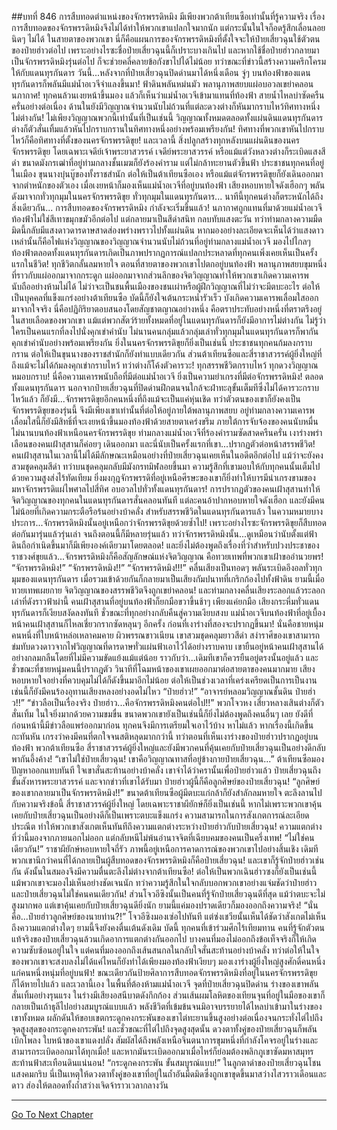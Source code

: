 ##บทที่ 846 การสืบทอดตำแหน่งของจักรพรรดิหมิง
มีเพียงพวกต้าเทียนซือเท่านั้นที่รู้ความจริง เรื่องการสืบทอดของจักรพรรดิหมิงจึงไม่ได้ทำให้พวกเขาแปลกใจมากนัก แต่กระนั้นในใจก็อดรู้สึกเลื่อนลอยนิดๆ ไม่ได้ ในสายตาของพวกเขา นี่ก็คือแผนการของจักรพรรดิหมิงที่ตั้งใจจะให้ป๋ายเสี่ยวฉุนใช้ตัวตนของป๋ายฮ่าวต่อไป
เพราะอย่างไรซะชื่อป๋ายเสี่ยวฉุนนี้ก็เปราะบางเกินไป และหากใช้ชื่อป๋ายฮ่าวกลายมาเป็นจักรพรรดิหมิงรุ่นต่อไป ก็จะช่วยคลี่คลายข้อกังขาไปได้ไม่น้อย
ทว่าขณะที่ข่าวนี้สร้างความครึกโครมให้กับแดนทุรกันดาร วันนี้...หลังจากที่ป๋ายเสี่ยวฉุนปิดด่านมาได้หนึ่งเดือน จู่ๆ บนท้องฟ้าของแดนทุรกันดารก็พลันมีแม่น้ำอเวจีจำแลงขึ้นมา!
ฟ้าดินพลันหม่นมัว พลานุภาพสยบแผ่อบอวลเขย่าคลอนนภากาศ!
ทุกคนล้วนเงยหน้าขึ้นมอง แล้วก็เห็นว่าแม่น้ำอเวจีเข้ามาแทนที่ท้องฟ้า สายน้ำไหลบ่าซัดครืนครั่นอย่างต่อเนื่อง ด้านในยังมีวิญญาณจำนวนนับไม่ถ้วนที่แต่ละดวงต่างก็หันมากราบไหว้ทิศทางหนึ่งไม่ต่างกัน!
ไม่เพียงวิญญาณพวกนี้เท่านั้นที่เป็นเช่นนี้ วิญญาณทั้งหมดตลอดทั้งแผ่นดินแดนทุรกันดารต่างก็ตัวสั่นเทิ้มแล้วหันไปกราบกรานในทิศทางหนึ่งอย่างพร้อมเพรียงกัน!
ทิศทางที่พวกเขาหันไปกราบไหว้ก็คือทิศทางที่ตั้งของนครจักรพรรดิขุย!
และเวลานี้ สิ่งปลูกสร้างทุกหลังบนแผ่นดินของนครจักรพรรดิขุย โดยเฉพาะเจดีย์เจ้าพระยาสวรรค์ เจดีย์พระยาสวรรค์ หรือแม้แต่วังหลวงต่างก็ระเบิดแสงสีดำ ขนาดมังกรเฒ่าที่อยู่ท่ามกลางชั้นเมฆก็ยังร้องคำราม แต่ไม่กล้าทะยานตัวขึ้นฟ้า
ประชาชนทุกคนที่อยู่ในเมือง ขุนนางบุ๋นบู๊ของทั้งราชสำนัก ต่อให้เป็นต้าเทียนซือเอง หรือแม้แต่จักรพรรดิขุยก็ยังเดินออกมาจากตำหนักของตัวเอง เมื่อเงยหน้าก็มองเห็นแม่น้ำอเวจีที่อยู่บนท้องฟ้า
เสียงหอบหายใจดังเฮือกๆ พลันดังมาจากทั่วทุกมุมในนครจักรพรรดิขุย ทั่วทุกมุมในแดนทุรกันดาร...
นาทีนี้ทุกคนต่างก็ตระหนักได้ถึงสิ่งเดียวกัน...
การสืบทอดของจักรพรรดิหมิง กำลังจะเริ่มขึ้นแล้ว!
นภากาศถูกแทนที่มาด้วยแม่น้ำอเวจี ท้องฟ้าไม่ใช่สีเทาขมุกขมัวอีกต่อไป แต่กลายมาเป็นสีดำสนิท กลบทับแสงตะวัน ทว่าท่ามกลางความมืดมิดนี้กลับมีแสงดาวดารดาษสาดส่องพร่างพราวไปทั้งแผ่นดิน
หากมองอย่างละเอียดจะเห็นได้ว่าแสงดาวเหล่านั้นก็คือไฟแห่งวิญญาณของวิญญาณจำนวนนับไม่ถ้วนที่อยู่ท่ามกลางแม่น้ำอเวจี มองไปไกลๆ ท้องฟ้าตลอดทั้งแดนทุรกันดารเกิดเป็นภาพปรากฏการณ์แปลกประหลาดที่ทุกคนเพิ่งเคยเห็นเป็นครั้งแรกในชีวิต!
ทุกชีวิตกลั้นลมหายใจ ตอนที่สายตาของพวกเขาไปตกอยู่บนท้องฟ้า พลานุภาพสยบขุมหนึ่งที่ราวกับแผ่ออกมาจากกระดูก แผ่ออกมาจากส่วนลึกของจิตวิญญาณทำให้พวกเขาเกิดความเคารพนับถืออย่างห้ามไม่ได้ ไม่ว่าจะเป็นชนพื้นเมืองของชนเผ่าหรือผู้ฝึกวิญญาณที่ไม่ว่าจะมีตบะอะไร ต่อให้เป็นบุคคลที่แข็งแกร่งอย่างต้าเทียนซือ บัดนี้ก็ยังใจเต้นกระหน่ำรัวเร็ว บังเกิดความเคารพเลื่อมใสออกมาจากใจจริง
นี่คือปฏิกิริยาตอบสนองโดยสัญชาตญาณอย่างหนึ่ง คือตราประทับอย่างหนึ่งที่ตราตรึงอยู่ในสายเลือดของพวกเขา แม้แต่พวกสัตว์ร้ายทั้งหมดที่อยู่ในแดนทุรกันดารก็ยังมีอาการไม่ต่างกัน
ไม่รู้ว่าใครเป็นคนแรกที่ลงไปนั่งคุกเข่าคำนับ ไม่นานคนกลุ่มแล้วกลุ่มเล่าทั่วทุกมุมในแดนทุรกันดารก็พากันคุกเข่าคำนับอย่างพร้อมเพรียงกัน ยิ่งในนครจักรพรรดิขุยก็ยิ่งเป็นเช่นนี้ ประชาชนทุกคนก้มลงกราบกราน ต่อให้เป็นขุนนางของราชสำนักก็ยังทำแบบเดียวกัน ส่วนต้าเทียนซือและสี่ราชาสวรรค์ผู้ยิ่งใหญ่ที่ถึงแม้จะไม่ได้ก้มลงคุกเข่ากราบไหว้ ทว่าต่างก็โค้งตัวคารวะ!
ทุกสรรพชีวิตกราบไหว้ ทุกดวงวิญญาณหมอบกราบ!
นี่คือความเคารพนับถือที่มีต่อแม่น้ำอเวจี ยิ่งเป็นความยำเกรงที่มีต่อจักรพรรดิหมิง!
ตลอดทั้งแดนทุรกันดาร นอกจากป๋ายเสี่ยวฉุนที่ปิดด่านฝึกตนจนใกล้จะฝ่าทะลุขั้นเต็มทีซึ่งไม่ได้คารวะกราบไหว้แล้ว ก็ยังมี...จักรพรรดิขุยอีกคนหนึ่งที่ถึงแม้จะเป็นแค่หุ่นเชิด ทว่าตัวตนของเขาก็ยังคงเป็นจักรพรรดิขุยของรุ่นนี้ จึงมีเพียงเขาเท่านั้นที่ต่อให้อยู่ภายใต้พลานุภาพสยบ อยู่ท่ามกลางความเคารพเลื่อมใสนี้ก็ยังมีสิทธิ์ที่จะเงยหน้าขึ้นมองท้องฟ้าด้วยสายตาเคร่งขรึม
ภายใต้การจับจ้องของคนนับหมื่น ไม่นานบนท้องฟ้าเหนือนครจักรพรรดิขุย ท่ามกลางแม่น้ำอเวจีที่ร้องคำรามซัดสาดครืนครั่น เงาร่างพร่าเลือนของคนเฝ้าสุสานก็ค่อยๆ เดินออกมา และนี่นับเป็นครั้งแรกที่เขา...ปรากฏตัวต่อหน้าสรรพชีวิต!
คนเฝ้าสุสานในเวลานี้ไม่ได้มีลักษณะเหมือนอย่างที่ป๋ายเสี่ยวฉุนเคยเห็นในอดีตอีกต่อไป แม้ว่าจะยังคงสวมชุดคลุมสีดำ ทว่าบนชุดคลุมกลับมีมังกรทมิฬลอยขึ้นมา ความรู้สึกที่เขามอบให้กับทุกคนนั้นเต็มไปด้วยความสูงส่งไร้ทัดเทียม ยิ่งมงกุฎจักรพรรดิที่อยู่เหนือศีรษะของเขาก็ยิ่งทำให้บารมีน่าเกรงขามของมหาจักรพรรดิแผ่ไพศาลไปสี่ทิศ อบอวลไปทั่วทั้งแดนทุรกันดาร!
การปรากฏตัวของคนเฝ้าสุสานทำให้จิตวิญญาณของทุกคนในแดนทุรกันดารสั่นคลอนทันที แต่ละคนอ้าปากหอบหายใจดังเฮือก และยังมีคนไม่น้อยที่เกิดความกระตือรือร้นอย่างบ้าคลั่ง สำหรับสรรพชีวิตในแดนทุรกันดารแล้ว ในความหมายบางประการ...จักรพรรดิหมิงนั้นอยู่เหนือกว่าจักรพรรดิขุยด้วยซ้ำไป!
เพราะอย่างไรซะจักรพรรดิขุยก็สืบทอดต่อกันมารุ่นแล้วรุ่นเล่า จนถึงตอนนี้ก็มีหลายรุ่นแล้ว ทว่าจักรพรรดิหมิงนั้น...ดูเหมือนว่านับตั้งแต่ฟ้าดินถือกำเนิดขึ้นมาก็มีเพียงองค์เดียวมาโดยตลอด!
และยิ่งไม่ต้องพูดถึงเรื่องที่ว่าสำหรับปวงประชาของราชวงศ์ขุยแล้ว...จักรพรรดิหมิงก็คือสัญลักษณ์แห่งจิตวิญญาณ คือทวยเทพที่พวกเขาเฝ้าขออำนวยพร!
“จักรพรรดิหมิง!”
“จักรพรรดิหมิง!!”
“จักรพรรดิหมิง!!!” คลื่นเสียงเป็นทอดๆ พลันระเบิดอึงอลทั่วทุกมุมของแดนทุรกันดาร เมื่อรวมเข้าด้วยกันก็กลายมาเป็นเสียงกัมปนาทที่เกริกก้องไปทั้งฟ้าดิน
ยามนี้เมื่อทวยเทพเผยกาย จิตวิญญาณของสรรพชีวิตจึงถูกเขย่าคลอน!
และท่ามกลางคลื่นเสียงระลอกแล้วระลอกเล่าที่ดังราวฟ้าผ่านี้ คนเฝ้าสุสานที่อยู่บนท้องฟ้าก็ยกมือขวาขึ้นช้าๆ เพียงแค่ยกมือ เสียงกระหึ่มทั่วแดนทุรกันดารก็เงียบสงัดลงทันที
ชั่วขณะที่ทุกอย่างกลับคืนสู่ความเงียบสงบ แม่น้ำอเวจีบนท้องฟ้าที่อยู่เบื้องหน้าคนเฝ้าสุสานก็ไหลเชี่ยวกรากซัดหลุนๆ อีกครั้ง ก่อนที่เงาร่างที่สองจะปรากฏขึ้นมา!
นั่นคือชายหนุ่มคนหนึ่งที่ใบหน้าหล่อเหลาคมคาย ผิวพรรณขาวเนียน เขาสวมชุดคลุมยาวสีดำ สง่าราศีของเขาสามารถข่มทับดวงดาวจากไฟวิญญาณที่ดารดาษทั่วแผ่นฟ้าเอาไว้ได้อย่างราบคาบ เขายืนอยู่หน้าคนเฝ้าสุสานได้อย่างกลมกลืนโดยที่ไม่มีความขัดแย้งแม้แต่น้อย ราวกับว่า...เดิมทีเขาก็ควรยืนอยู่ตรงนั้นอยู่แล้ว
และชั่วขณะที่ชายหนุ่มคนนี้ปรากฎตัว วินาทีที่โฉมหน้าของเขาเผยออกมาต่อสายตาของคนมากมาย เสียงหอบหายใจอย่างที่ควบคุมไม่ได้ก็ดังขึ้นมาอีกไม่น้อย ต่อให้เป็นช่วงเวลาที่เคร่งเครียดเป็นการเป็นงานเช่นนี้ก็ยังมีคนร้องอุทานเสียงหลงอย่างอดไม่ไหว
“ป๋ายฮ่าว!”
“อาจารย์หลอมวิญญาณชั้นดิน ป๋ายฮ่าว!!”
“ข่าวลือเป็นเรื่องจริง ป๋ายฮ่าว...คือจักรพรรดิหมิงคนต่อไป!!”
พวกโจวหง เสี่ยวหลางเสินต่างก็ตัวสั่นเทิ้ม ในใจยิ่งมากด้วยความขมขื่น ขนาดพวกเขายังเป็นเช่นนี้ก็ยิ่งไม่ต้องพูดถึงคนอื่นๆ เลย ยังดีที่ก่อนหน้านี้มีข่าวลือแพร่ออกมาก่อน ทุกคนจึงมีการเตรียมใจเอาไว้บ้าง หาไม่แล้ว หากเรื่องนี้เกิดขึ้นกะทันหัน เกรงว่าคงมีคนที่ตกใจจนสติหลุดมากกว่านี้
ทว่าตอนที่เห็นเงาร่างของป๋ายฮ่าวปรากฏอยู่บนท้องฟ้า พวกต้าเทียนซือ สี่ราชาสวรรค์ผู้ยิ่งใหญ่และยังมีพวกคนที่คุ้นเคยกับป๋ายเสี่ยวฉุนเป็นอย่างดีกลับพากันอึ้งค้าง!
“เขาไม่ใช่ป๋ายเสี่ยวฉุน! เขาคือวิญญาณทาสที่อยู่ข้างกายป๋ายเสี่ยวฉุน...” ต้าเทียนซือมองปัญหาออกแทบทันที ใจเขาสั่นสะท้านอย่างบ้าคลั่ง เขาจำได้ว่าครานั้นเพื่อป๋ายฮ่าวแล้ว ป๋ายเสี่ยวฉุนถึงขั้นสังหารพระยาสวรรค์ และจากข่าวที่เขาได้รับมา ป๋ายฮ่าวผู้นี้ก็คือลูกศิษย์ของป๋ายเสี่ยวฉุน!
“ลูกศิษย์ของเขากลายมาเป็นจักรพรรดิหมิง!!” ขนาดต้าเทียนซือผู้มีตบะแก่กล้าก็ยังสำลักลมหายใจ ตะลึงลานไปกับความจริงข้อนี้
สี่ราชาสวรรค์ผู้ยิ่งใหญ่ โดยเฉพาะราชาผียักษ์ก็ยิ่งเป็นเช่นนี้
หากไม่เพราะพวกเขาคุ้นเคยกับป๋ายเสี่ยวฉุนเป็นอย่างดีก็เป็นเพราะตบะแข็งแกร่ง ความสามารถในการสังเกตการณ์ละเอียดประณีต ทำให้พวกเขาสังเกตเห็นทันทีถึงความแตกต่างระหว่างป๋ายฮ่าวกับป๋ายเสี่ยวฉุน!
ความแตกต่างที่ว่านี้มองจากภายนอกไม่ออก แต่กลับหนีไม่พ้นอำนาจจิตที่เฉียบคมของคนเป็นครึ่งเทพ!
“ไม่ใช่คนเดียวกัน!” ราชาผียักษ์หอบหายใจถี่รัว ภาพนี้อยู่เหนือการคาดการณ์ของพวกเขาไปอย่างสิ้นเชิง เดิมทีพวกเขานึกว่าคนที่ได้กลายเป็นผู้สืบทอดของจักรพรรดิหมิงก็คือป๋ายเสี่ยวฉุน! และเขาก็รู้จักป๋ายฮ่าวเช่นกัน ดังนั้นในสมองจึงมีความตื่นตะลึงไม่ต่างจากต้าเทียนซือ!
ต่อให้เป็นพวกเฉินฮ่าวซงก็ยังเป็นเช่นนี้ แม้พวกเขาจะมองไม่เห็นอย่างชัดเจนนัก ทว่าความรู้สึกในใจกลับบอกพวกเขาอย่างแจ่มชัดว่าป๋ายฮ่าวและป๋ายเสี่ยวฉุนไม่ใช่คนคนเดียวกัน!
ส่วนโจวอีซิงนั้นเป็นคนที่รู้จักป๋ายเสี่ยวฉุนดีที่สุด แม้ว่าตบะจะไม่สูงมากพอ แต่เขาคุ้นเคยกับป๋ายเสี่ยวฉุนดียิ่งนัก ยามนี้แค่มองปราดเดียวก็มองออกถึงความจริง!
“นั่นคือ...ป๋ายฮ่าวลูกศิษย์ของนายท่าน?!” โจวอีซิงมองเซ่อไปทันที แต่ซ่งเชวียนั้นเห็นได้ชัดว่าสังเกตไม่เห็นถึงความแตกต่างใดๆ ยามนี้จึงยังคงตื่นเต้นดังเดิม
บัดนี้ ทุกคนที่เข้าร่วมศึกไร้เทียมทาน คนที่รู้จักตัวตนแท้จริงของป๋ายเสี่ยวฉุนล้วนเกิดอาการแตกต่างกันออกไป บางคนที่มองไม่ออกถึงข้อเท็จจริงก็ให้เกิดความซับซ้อนอยู่ในใจ แต่คนที่มองออกถึงเส้นสนกลในกลับใจสั่นสะท้านอย่างบ้าคลั่ง ทว่าต่อให้ในใจของพวกเขาจะสงบลงไม่ได้แค่ไหนก็ยังทำได้เพียงมองท้องฟ้าเงียบๆ มองเงาร่างผู้ยิ่งใหญ่สูงศักดิ์คนหนึ่งแก่คนหนึ่งหนุ่มที่อยู่บนฟ้า! ขณะเดียวกันป้ายศิลาการสืบทอดจักรพรรดิหมิงที่อยู่ในนครจักรพรรดิขุยก็ได้หายไปแล้ว
และเวลานี้เอง ในพื้นที่ต้องห้ามแม่น้ำอเวจี จุดที่ป๋ายเสี่ยวฉุนปิดด่าน ร่างของเขาพลันสั่นเทิ้มอย่างรุนแรง ในร่างมีเสียงอสนีบาตดังกึกก้อง ส่วนเส้นผมโลหิตของเทียนจุนที่อยู่ในมือของเขาก็กลายเป็นเถ้าธุลีไปอย่างสมบูรณ์แบบแล้ว
พลังชีวิตที่เข้มข้นจนมิอาจบรรยายได้ไหลบ่าเข้ามาในร่างของเขาทั้งหมด ผลักดันให้ขอบเขตกระดูกคงกระพันของเขาไต่ทะยานขึ้นสูงอย่างต่อเนื่องจนกระทั่งไต่ไปถึงจุดสูงสุดของกระดูกคงกระพัน!
และชั่วขณะที่ไต่ไปถึงจุดสูงสุดนั้น ดวงตาทั้งคู่ของป๋ายเสี่ยวฉุนก็พลันเบิกโพลง ใบหน้าของเขาแดงปลั่ง สัมผัสได้ถึงพลังเหนือจินตนาการขุมหนึ่งที่กำลังโคจรอยู่ในร่างและสามารถระเบิดออกมาได้ทุกเมื่อ!
และหากมันระเบิดออกมาเมื่อไหร่ก็ย่อมต้องพลิกภูเขาซัดมหาสมุทร สะท้านฟ้าสะเทือนดินแน่นอน!
“กระดูกคงกระพัน ขั้นสมบูรณ์แบบ!”
ในลูกตาดำของป๋ายเสี่ยวฉุนโชนแสงคมกริบ นี่เป็นเหตุให้ดวงตาทั้งคู่ของเขาที่อยู่ในถ้ำอันมืดมิดซึ่งถูกเขาขุดขึ้นมาสว่างไสวราวเดือนและดาว ส่องให้ตลอดทั้งถ้ำสว่างเจิดจ้าราวเวลากลางวัน

------


[Go To Next Chapter]( ./284.md)